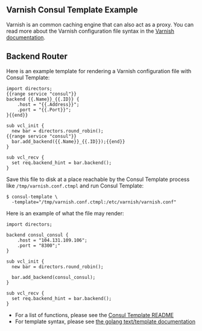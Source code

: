 Varnish Consul Template Example
-------------------------------
Varnish is an common caching engine that can also act as a proxy. You can read more about the Varnish configuration file syntax in the [Varnish documentation](https://varnish-cache.org/docs/).

## Backend Router
Here is an example template for rendering a Varnish configuration file with Consul Template:

```liquid
import directors;
{{range service "consul"}}
backend {{.Name}}_{{.ID}} {
    .host = "{{.Address}}";
    .port = "{{.Port}}";
}{{end}}

sub vcl_init {
  new bar = directors.round_robin();
{{range service "consul"}}
  bar.add_backend({{.Name}}_{{.ID}});{{end}}
}

sub vcl_recv {
  set req.backend_hint = bar.backend();
}
```

Save this file to disk at a place reachable by the Consul Template process like `/tmp/varnish.conf.ctmpl` and run Consul Template:

```shell
$ consul-template \
  -template="/tmp/varnish.conf.ctmpl:/etc/varnish/varnish.conf"
```

Here is an example of what the file may render:

```text
import directors;

backend consul_consul {
    .host = "104.131.109.106";
    .port = "8300";"
}

sub vcl_init {
  new bar = directors.round_robin();

  bar.add_backend(consul_consul);
}

sub vcl_recv {
  set req.backend_hint = bar.backend();
}
```

- For a list of functions, please see the [Consul Template README](https://github.com/udacity/consul-template)
- For template syntax, please see [the golang text/template documentation](https://golang.org/pkg/text/template/)
